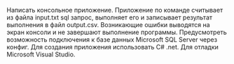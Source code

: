 Написать консольное приложение.
Приложение по команде считывает из файла input.txt sql запрос, выполняет его и записывает результат выполнения в файл output.csv.
Возникающие ошибки выводятся на экран консоли и не завершают выполнение программы.
Предусмотреть возможность подключения к базе данных Microsoft SQL Server через конфиг.
Для создания приложения использовать C# .net. Для отладки Microsoft Visual Studio.

